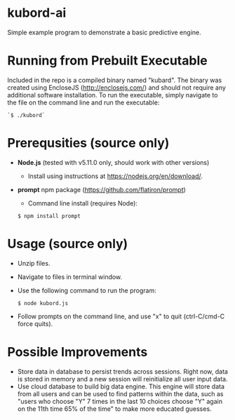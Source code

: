# kubord-ai

Simple example program to demonstrate a basic predictive engine.

# Running from Prebuilt Executable
Included in the repo is a compiled binary named "kubard". The binary was created using EncloseJS (http://enclosejs.com/) and should not require any additional software installation. To run the executable, simply navigate to the file on the command line and run the executable:

    `$ ./kubord`

# Prerequsities (source only)
* **Node.js** (tested with v5.11.0 only, should work with other versions)
    * Install using instructions at https://nodejs.org/en/download/.
* **prompt** npm package (https://github.com/flatiron/prompt)
    * Command line install (requires Node): 

    `$ npm install prompt`
    
# Usage (source only)
* Unzip files.
* Navigate to files in terminal window.
* Use the following command to run the program:
   
   `$ node kubord.js`
* Follow prompts on the command line, and use "x" to quit (ctrl-C/cmd-C force quits).

# Possible Improvements
* Store data in database to persist trends across sessions. Right now, data is stored in memory and a new session will reinitialize all user input data.
* Use cloud database to build big data engine. This engine will store data from all users and can be used to find patterns within the data, such as "users who choose "Y" 7 times in the last 10 choices choose "Y" again on the 11th time 65% of the time" to make more educated guesses.

